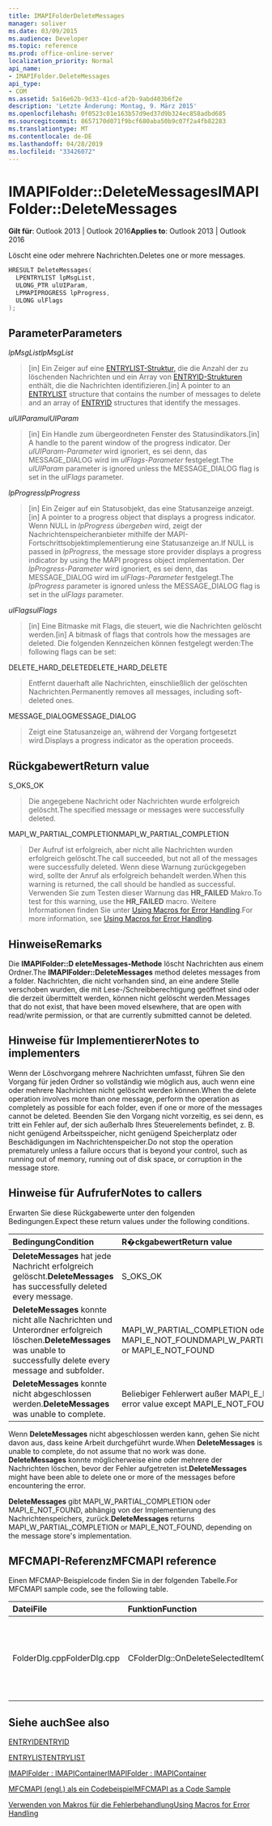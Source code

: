 ```yaml
---
title: IMAPIFolderDeleteMessages
manager: soliver
ms.date: 03/09/2015
ms.audience: Developer
ms.topic: reference
ms.prod: office-online-server
localization_priority: Normal
api_name:
- IMAPIFolder.DeleteMessages
api_type:
- COM
ms.assetid: 5a16e62b-9d33-41cd-af2b-9abd403b6f2e
description: 'Letzte Änderung: Montag, 9. März 2015'
ms.openlocfilehash: 0f0523c01e163b57d9ed37d9b324ec858adbd685
ms.sourcegitcommit: 8657170d071f9bcf680aba50b9c07f2a4fb82283
ms.translationtype: MT
ms.contentlocale: de-DE
ms.lasthandoff: 04/28/2019
ms.locfileid: "33426072"
---
```

# <a name="imapifolderdeletemessages"></a><span data-ttu-id="48f8a-103">IMAPIFolder::DeleteMessages</span><span class="sxs-lookup"><span data-stu-id="48f8a-103">IMAPIFolder::DeleteMessages</span></span>

  
  
<span data-ttu-id="48f8a-104">**Gilt für**: Outlook 2013 | Outlook 2016</span><span class="sxs-lookup"><span data-stu-id="48f8a-104">**Applies to**: Outlook 2013 | Outlook 2016</span></span> 
  
<span data-ttu-id="48f8a-105">Löscht eine oder mehrere Nachrichten.</span><span class="sxs-lookup"><span data-stu-id="48f8a-105">Deletes one or more messages.</span></span>
  
```cpp
HRESULT DeleteMessages(
  LPENTRYLIST lpMsgList,
  ULONG_PTR ulUIParam,
  LPMAPIPROGRESS lpProgress,
  ULONG ulFlags
);
```

## <a name="parameters"></a><span data-ttu-id="48f8a-106">Parameter</span><span class="sxs-lookup"><span data-stu-id="48f8a-106">Parameters</span></span>

 <span data-ttu-id="48f8a-107">_lpMsgList_</span><span class="sxs-lookup"><span data-stu-id="48f8a-107">_lpMsgList_</span></span>
  
> <span data-ttu-id="48f8a-108">[in] Ein Zeiger auf eine [ENTRYLIST-Struktur,](entrylist.md) die die Anzahl der zu löschenden Nachrichten und ein Array von [ENTRYID-Strukturen](entryid.md) enthält, die die Nachrichten identifizieren.</span><span class="sxs-lookup"><span data-stu-id="48f8a-108">[in] A pointer to an [ENTRYLIST](entrylist.md) structure that contains the number of messages to delete and an array of [ENTRYID](entryid.md) structures that identify the messages.</span></span> 
    
 <span data-ttu-id="48f8a-109">_ulUIParam_</span><span class="sxs-lookup"><span data-stu-id="48f8a-109">_ulUIParam_</span></span>
  
> <span data-ttu-id="48f8a-110">[in] Ein Handle zum übergeordneten Fenster des Statusindikators.</span><span class="sxs-lookup"><span data-stu-id="48f8a-110">[in] A handle to the parent window of the progress indicator.</span></span> <span data-ttu-id="48f8a-111">Der  _ulUIParam-Parameter_ wird ignoriert, es sei denn, das MESSAGE_DIALOG wird im  _ulFlags-Parameter_ festgelegt.</span><span class="sxs-lookup"><span data-stu-id="48f8a-111">The  _ulUIParam_ parameter is ignored unless the MESSAGE_DIALOG flag is set in the  _ulFlags_ parameter.</span></span> 
    
 <span data-ttu-id="48f8a-112">_lpProgress_</span><span class="sxs-lookup"><span data-stu-id="48f8a-112">_lpProgress_</span></span>
  
> <span data-ttu-id="48f8a-113">[in] Ein Zeiger auf ein Statusobjekt, das eine Statusanzeige anzeigt.</span><span class="sxs-lookup"><span data-stu-id="48f8a-113">[in] A pointer to a progress object that displays a progress indicator.</span></span> <span data-ttu-id="48f8a-114">Wenn NULL in  _lpProgress übergeben_ wird, zeigt der Nachrichtenspeicheranbieter mithilfe der MAPI-Fortschrittsobjektimplementierung eine Statusanzeige an.</span><span class="sxs-lookup"><span data-stu-id="48f8a-114">If NULL is passed in  _lpProgress_, the message store provider displays a progress indicator by using the MAPI progress object implementation.</span></span> <span data-ttu-id="48f8a-115">Der  _lpProgress-Parameter_ wird ignoriert, es sei denn, das MESSAGE_DIALOG wird im  _ulFlags-Parameter_ festgelegt.</span><span class="sxs-lookup"><span data-stu-id="48f8a-115">The  _lpProgress_ parameter is ignored unless the MESSAGE_DIALOG flag is set in the  _ulFlags_ parameter.</span></span> 
    
 <span data-ttu-id="48f8a-116">_ulFlags_</span><span class="sxs-lookup"><span data-stu-id="48f8a-116">_ulFlags_</span></span>
  
> <span data-ttu-id="48f8a-117">[in] Eine Bitmaske mit Flags, die steuert, wie die Nachrichten gelöscht werden.</span><span class="sxs-lookup"><span data-stu-id="48f8a-117">[in] A bitmask of flags that controls how the messages are deleted.</span></span> <span data-ttu-id="48f8a-118">Die folgenden Kennzeichen können festgelegt werden:</span><span class="sxs-lookup"><span data-stu-id="48f8a-118">The following flags can be set:</span></span>
    
<span data-ttu-id="48f8a-119">DELETE_HARD_DELETE</span><span class="sxs-lookup"><span data-stu-id="48f8a-119">DELETE_HARD_DELETE</span></span>
  
> <span data-ttu-id="48f8a-120">Entfernt dauerhaft alle Nachrichten, einschließlich der gelöschten Nachrichten.</span><span class="sxs-lookup"><span data-stu-id="48f8a-120">Permanently removes all messages, including soft-deleted ones.</span></span>
    
<span data-ttu-id="48f8a-121">MESSAGE_DIALOG</span><span class="sxs-lookup"><span data-stu-id="48f8a-121">MESSAGE_DIALOG</span></span> 
  
> <span data-ttu-id="48f8a-122">Zeigt eine Statusanzeige an, während der Vorgang fortgesetzt wird.</span><span class="sxs-lookup"><span data-stu-id="48f8a-122">Displays a progress indicator as the operation proceeds.</span></span>
    
## <a name="return-value"></a><span data-ttu-id="48f8a-123">Rückgabewert</span><span class="sxs-lookup"><span data-stu-id="48f8a-123">Return value</span></span>

<span data-ttu-id="48f8a-124">S_OK</span><span class="sxs-lookup"><span data-stu-id="48f8a-124">S_OK</span></span> 
  
> <span data-ttu-id="48f8a-125">Die angegebene Nachricht oder Nachrichten wurde erfolgreich gelöscht.</span><span class="sxs-lookup"><span data-stu-id="48f8a-125">The specified message or messages were successfully deleted.</span></span>
    
<span data-ttu-id="48f8a-126">MAPI_W_PARTIAL_COMPLETION</span><span class="sxs-lookup"><span data-stu-id="48f8a-126">MAPI_W_PARTIAL_COMPLETION</span></span> 
  
> <span data-ttu-id="48f8a-127">Der Aufruf ist erfolgreich, aber nicht alle Nachrichten wurden erfolgreich gelöscht.</span><span class="sxs-lookup"><span data-stu-id="48f8a-127">The call succeeded, but not all of the messages were successfully deleted.</span></span> <span data-ttu-id="48f8a-128">Wenn diese Warnung zurückgegeben wird, sollte der Anruf als erfolgreich behandelt werden.</span><span class="sxs-lookup"><span data-stu-id="48f8a-128">When this warning is returned, the call should be handled as successful.</span></span> <span data-ttu-id="48f8a-129">Verwenden Sie zum Testen dieser Warnung das **HR_FAILED** Makro.</span><span class="sxs-lookup"><span data-stu-id="48f8a-129">To test for this warning, use the **HR_FAILED** macro.</span></span> <span data-ttu-id="48f8a-130">Weitere Informationen finden Sie unter [Using Macros for Error Handling](using-macros-for-error-handling.md).</span><span class="sxs-lookup"><span data-stu-id="48f8a-130">For more information, see [Using Macros for Error Handling](using-macros-for-error-handling.md).</span></span>
    
## <a name="remarks"></a><span data-ttu-id="48f8a-131">Hinweise</span><span class="sxs-lookup"><span data-stu-id="48f8a-131">Remarks</span></span>

<span data-ttu-id="48f8a-132">Die **IMAPIFolder::D eleteMessages-Methode** löscht Nachrichten aus einem Ordner.</span><span class="sxs-lookup"><span data-stu-id="48f8a-132">The **IMAPIFolder::DeleteMessages** method deletes messages from a folder.</span></span> <span data-ttu-id="48f8a-133">Nachrichten, die nicht vorhanden sind, an eine andere Stelle verschoben wurden, die mit Lese-/Schreibberechtigung geöffnet sind oder die derzeit übermittelt werden, können nicht gelöscht werden.</span><span class="sxs-lookup"><span data-stu-id="48f8a-133">Messages that do not exist, that have been moved elsewhere, that are open with read/write permission, or that are currently submitted cannot be deleted.</span></span> 
  
## <a name="notes-to-implementers"></a><span data-ttu-id="48f8a-134">Hinweise für Implementierer</span><span class="sxs-lookup"><span data-stu-id="48f8a-134">Notes to implementers</span></span>

<span data-ttu-id="48f8a-135">Wenn der Löschvorgang mehrere Nachrichten umfasst, führen Sie den Vorgang für jeden Ordner so vollständig wie möglich aus, auch wenn eine oder mehrere Nachrichten nicht gelöscht werden können.</span><span class="sxs-lookup"><span data-stu-id="48f8a-135">When the delete operation involves more than one message, perform the operation as completely as possible for each folder, even if one or more of the messages cannot be deleted.</span></span> <span data-ttu-id="48f8a-136">Beenden Sie den Vorgang nicht vorzeitig, es sei denn, es tritt ein Fehler auf, der sich außerhalb Ihres Steuerelements befindet, z. B. nicht genügend Arbeitsspeicher, nicht genügend Speicherplatz oder Beschädigungen im Nachrichtenspeicher.</span><span class="sxs-lookup"><span data-stu-id="48f8a-136">Do not stop the operation prematurely unless a failure occurs that is beyond your control, such as running out of memory, running out of disk space, or corruption in the message store.</span></span>
  
## <a name="notes-to-callers"></a><span data-ttu-id="48f8a-137">Hinweise für Aufrufer</span><span class="sxs-lookup"><span data-stu-id="48f8a-137">Notes to callers</span></span>

<span data-ttu-id="48f8a-138">Erwarten Sie diese Rückgabewerte unter den folgenden Bedingungen.</span><span class="sxs-lookup"><span data-stu-id="48f8a-138">Expect these return values under the following conditions.</span></span>
  
|<span data-ttu-id="48f8a-139">**Bedingung**</span><span class="sxs-lookup"><span data-stu-id="48f8a-139">**Condition**</span></span>|<span data-ttu-id="48f8a-140">**R�ckgabewert**</span><span class="sxs-lookup"><span data-stu-id="48f8a-140">**Return value**</span></span>|
|:-----|:-----|
|<span data-ttu-id="48f8a-141">**DeleteMessages** hat jede Nachricht erfolgreich gelöscht.</span><span class="sxs-lookup"><span data-stu-id="48f8a-141">**DeleteMessages** has successfully deleted every message.</span></span>  <br/> |<span data-ttu-id="48f8a-142">S_OK</span><span class="sxs-lookup"><span data-stu-id="48f8a-142">S_OK</span></span>  <br/> |
|<span data-ttu-id="48f8a-143">**DeleteMessages** konnte nicht alle Nachrichten und Unterordner erfolgreich löschen.</span><span class="sxs-lookup"><span data-stu-id="48f8a-143">**DeleteMessages** was unable to successfully delete every message and subfolder.</span></span>  <br/> |<span data-ttu-id="48f8a-144">MAPI_W_PARTIAL_COMPLETION oder MAPI_E_NOT_FOUND</span><span class="sxs-lookup"><span data-stu-id="48f8a-144">MAPI_W_PARTIAL_COMPLETION or MAPI_E_NOT_FOUND</span></span>  <br/> |
|<span data-ttu-id="48f8a-145">**DeleteMessages** konnte nicht abgeschlossen werden.</span><span class="sxs-lookup"><span data-stu-id="48f8a-145">**DeleteMessages** was unable to complete.</span></span>  <br/> |<span data-ttu-id="48f8a-146">Beliebiger Fehlerwert außer MAPI_E_NOT_FOUND</span><span class="sxs-lookup"><span data-stu-id="48f8a-146">Any error value except MAPI_E_NOT_FOUND</span></span>  <br/> |
   
<span data-ttu-id="48f8a-147">Wenn **DeleteMessages** nicht abgeschlossen werden kann, gehen Sie nicht davon aus, dass keine Arbeit durchgeführt wurde.</span><span class="sxs-lookup"><span data-stu-id="48f8a-147">When **DeleteMessages** is unable to complete, do not assume that no work was done.</span></span> <span data-ttu-id="48f8a-148">**DeleteMessages** konnte möglicherweise eine oder mehrere der Nachrichten löschen, bevor der Fehler aufgetreten ist.</span><span class="sxs-lookup"><span data-stu-id="48f8a-148">**DeleteMessages** might have been able to delete one or more of the messages before encountering the error.</span></span> 
  
 <span data-ttu-id="48f8a-149">**DeleteMessages** gibt MAPI_W_PARTIAL_COMPLETION oder MAPI_E_NOT_FOUND, abhängig von der Implementierung des Nachrichtenspeichers, zurück.</span><span class="sxs-lookup"><span data-stu-id="48f8a-149">**DeleteMessages** returns MAPI_W_PARTIAL_COMPLETION or MAPI_E_NOT_FOUND, depending on the message store's implementation.</span></span> 
  
## <a name="mfcmapi-reference"></a><span data-ttu-id="48f8a-150">MFCMAPI-Referenz</span><span class="sxs-lookup"><span data-stu-id="48f8a-150">MFCMAPI reference</span></span>

<span data-ttu-id="48f8a-151">Einen MFCMAP-Beispielcode finden Sie in der folgenden Tabelle.</span><span class="sxs-lookup"><span data-stu-id="48f8a-151">For MFCMAPI sample code, see the following table.</span></span>
  
|<span data-ttu-id="48f8a-152">**Datei**</span><span class="sxs-lookup"><span data-stu-id="48f8a-152">**File**</span></span>|<span data-ttu-id="48f8a-153">**Funktion**</span><span class="sxs-lookup"><span data-stu-id="48f8a-153">**Function**</span></span>|<span data-ttu-id="48f8a-154">**Comment**</span><span class="sxs-lookup"><span data-stu-id="48f8a-154">**Comment**</span></span>|
|:-----|:-----|:-----|
|<span data-ttu-id="48f8a-155">FolderDlg.cpp</span><span class="sxs-lookup"><span data-stu-id="48f8a-155">FolderDlg.cpp</span></span>  <br/> |<span data-ttu-id="48f8a-156">CFolderDlg::OnDeleteSelectedItem</span><span class="sxs-lookup"><span data-stu-id="48f8a-156">CFolderDlg::OnDeleteSelectedItem</span></span>  <br/> |<span data-ttu-id="48f8a-157">MFCMAPI verwendet die **IMAPIFolder::D eleteMessages-Methode,** um die angegebenen Nachrichten zu löschen.</span><span class="sxs-lookup"><span data-stu-id="48f8a-157">MFCMAPI uses the **IMAPIFolder::DeleteMessages** method to delete the specified messages.</span></span>  <br/> |
   
## <a name="see-also"></a><span data-ttu-id="48f8a-158">Siehe auch</span><span class="sxs-lookup"><span data-stu-id="48f8a-158">See also</span></span>



[<span data-ttu-id="48f8a-159">ENTRYID</span><span class="sxs-lookup"><span data-stu-id="48f8a-159">ENTRYID</span></span>](entryid.md)
  
[<span data-ttu-id="48f8a-160">ENTRYLIST</span><span class="sxs-lookup"><span data-stu-id="48f8a-160">ENTRYLIST</span></span>](entrylist.md)
  
[<span data-ttu-id="48f8a-161">IMAPIFolder : IMAPIContainer</span><span class="sxs-lookup"><span data-stu-id="48f8a-161">IMAPIFolder : IMAPIContainer</span></span>](imapifolderimapicontainer.md)


[<span data-ttu-id="48f8a-162">MFCMAPI (engl.) als ein Codebeispiel</span><span class="sxs-lookup"><span data-stu-id="48f8a-162">MFCMAPI as a Code Sample</span></span>](mfcmapi-as-a-code-sample.md)
  
[<span data-ttu-id="48f8a-163">Verwenden von Makros für die Fehlerbehandlung</span><span class="sxs-lookup"><span data-stu-id="48f8a-163">Using Macros for Error Handling</span></span>](using-macros-for-error-handling.md)

